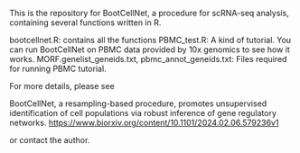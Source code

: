 This is the repository for BootCellNet, a procedure for scRNA-seq analysis, containing several functions written in R.

bootcellnet.R: contains all the functions
PBMC_test.R: A kind of tutorial. You can run BootCellNet on PBMC data provided by 10x genomics to see how it works.
MORF.genelist_geneids.txt, pbmc_annot_geneids.txt: Files required for running PBMC tutorial.

For more details, please see

BootCellNet, a resampling-based procedure, promotes unsupervised identification of cell populations via robust inference of gene regulatory networks.
https://www.biorxiv.org/content/10.1101/2024.02.06.579236v1

or contact the author.
